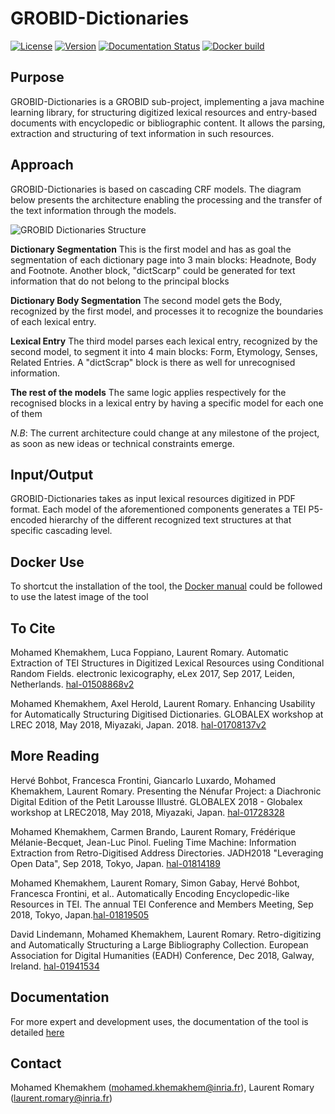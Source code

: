 # GROBID-Dictionaries

[![License](http://img.shields.io/:license-apache-blue.svg)](http://www.apache.org/licenses/LICENSE-2.0.html)
[![Version](https://img.shields.io/badge/version-0.4.3--SNAPSHOT-pink.svg)](https://github.com/MedKhem/grobid-dictionaries/blob/master/README.md)
[![Documentation Status](https://readthedocs.org/projects/grobid-dictionaries/badge/?version=latest)](https://readthedocs.org/projects/grobid-dictionaries/?badge=latest) 
[![Docker build](https://dockerbuildbadges.quelltext.eu/status.svg?organization=medkhem&repository=grobid-dictionaries)](https://hub.docker.com/r/medkhem/grobid-dictionaries/builds/)
## Purpose

GROBID-Dictionaries is a GROBID sub-project, implementing a java machine learning library, for structuring digitized lexical resources and entry-based documents with encyclopedic or bibliographic content. It allows the parsing, extraction and structuring of text information in such resources. 

## Approach

GROBID-Dictionaries is based on cascading CRF models. The diagram below presents the architecture enabling the processing and the transfer of the text information through the models.

![GROBID Dictionaries Structure](docs/img/modelsIn.png)

__Dictionary Segmentation__
This is the first model and has as goal the segmentation of each dictionary page into 3 main blocks: Headnote, Body and Footnote. Another block, "dictScarp" could be generated for text information that do not belong to the principal blocks

__Dictionary Body Segmentation__
The second model gets the Body, recognized by the first model, and processes it to recognize the boundaries of each lexical entry.

__Lexical Entry__
The third model parses each lexical entry, recognized by the second model, to segment it into 4 main blocks: Form, Etymology, Senses, Related Entries. A "dictScrap" block is there as well for unrecognised information. 


__The rest of the models__
The same logic applies respectively for the recognised blocks in a lexical entry by having a specific model for each one of them


*N.B*: The current architecture could change at any milestone of the project, as soon as new ideas or technical constraints emerge. 

## Input/Output

GROBID-Dictionaries takes as input lexical resources digitized in PDF format. Each model of the aforementioned components generates a TEI P5-encoded hierarchy of the different recognized text structures at that specific cascading level.

## Docker Use
To shortcut the installation of the tool, the [Docker manual](https://github.com/MedKhem/grobid-dictionaries/wiki/Docker_Instructions) could be followed to use the latest image of the tool

## To Cite

Mohamed Khemakhem, Luca Foppiano, Laurent Romary. Automatic Extraction of TEI Structures in Digitized Lexical Resources using Conditional Random Fields. electronic lexicography, eLex 2017, Sep 2017, Leiden, Netherlands. [hal-01508868v2](https://hal.archives-ouvertes.fr/hal-01508868v2)

Mohamed Khemakhem, Axel Herold, Laurent Romary. Enhancing Usability for Automatically Structuring Digitised Dictionaries. GLOBALEX workshop at LREC 2018, May 2018, Miyazaki, Japan. 2018.  [hal-01708137v2](https://hal.archives-ouvertes.fr/hal-01708137v2)

## More Reading
Hervé Bohbot, Francesca Frontini, Giancarlo Luxardo, Mohamed Khemakhem, Laurent Romary. Presenting the Nénufar Project: a Diachronic Digital Edition of the Petit Larousse Illustré. GLOBALEX 2018 - Globalex workshop at LREC2018, May 2018, Miyazaki, Japan. [hal-01728328](https://hal.archives-ouvertes.fr/hal-01728328v1)

Mohamed Khemakhem, Carmen Brando, Laurent Romary, Frédérique Mélanie-Becquet, Jean-Luc Pinol. Fueling Time Machine: Information Extraction from Retro-Digitised Address Directories. JADH2018 "Leveraging Open Data", Sep 2018, Tokyo, Japan.  [hal-01814189](https://hal.archives-ouvertes.fr/hal-01814189v1)

Mohamed Khemakhem, Laurent Romary, Simon Gabay, Hervé Bohbot, Francesca Frontini, et al.. Automatically Encoding Encyclopedic-like Resources in TEI. The annual TEI Conference and Members Meeting, Sep 2018, Tokyo, Japan.[hal-01819505](https://hal.archives-ouvertes.fr/hal-01819505v1)

David Lindemann, Mohamed Khemakhem, Laurent Romary. Retro-digitizing and Automatically Structuring a Large Bibliography Collection. European Association for Digital Humanities (EADH) Conference, Dec 2018, Galway, Ireland. [hal-01941534](https://hal.archives-ouvertes.fr/hal-01941534v1)

## Documentation
For more expert and development uses, the documentation of the tool is detailed [here](http://grobid-dictionaries.readthedocs.io/en/latest/)



## Contact
Mohamed Khemakhem (<mohamed.khemakhem@inria.fr>), Laurent Romary (<laurent.romary@inria.fr>)

